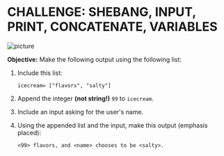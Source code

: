 # CHALLENGE: SHEBANG, INPUT, PRINT, CONCATENATE, VARIABLES

![picture](https://i.kym-cdn.com/photos/images/newsfeed/000/922/014/7e4.jpg)

**Objective:** Make the following output using the following list:

1. Include this list: 
    
    ```
    icecream= ["flavors", "salty"] 
    ```
    
2. Append the integer **(not string!)** `99` to `icecream`.

3. Include an input asking for the user's name.

4. Using the appended list and the input, make this output (emphasis placed):

   ```
   <99> flavors, and <name> chooses to be <salty>.
   ```
